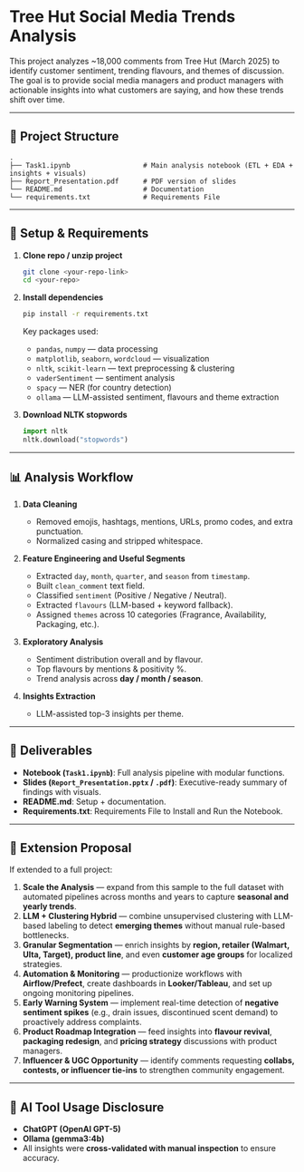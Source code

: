 # Tree Hut Social Media Trends Analysis


This project analyzes ~18,000 comments from Tree Hut (March 2025) to identify customer sentiment, trending flavours, and themes of discussion.  
The goal is to provide social media managers and product managers with actionable insights into what customers are saying, and how these trends shift over time.


---

## 📂 Project Structure
```
.
├── Task1.ipynb                  # Main analysis notebook (ETL + EDA + insights + visuals)
├── Report_Presentation.pdf      # PDF version of slides
└── README.md                    # Documentation
└── requirements.txt             # Requirements File
```

---

## 🚀 Setup & Requirements

1. **Clone repo / unzip project**
   ```bash
   git clone <your-repo-link>
   cd <your-repo>
   ```

2. **Install dependencies**
   ```bash
   pip install -r requirements.txt
   ```

   Key packages used:
   - `pandas`, `numpy` — data processing
   - `matplotlib`, `seaborn`, `wordcloud` — visualization
   - `nltk`, `scikit-learn` — text preprocessing & clustering
   - `vaderSentiment` — sentiment analysis
   - `spacy` — NER (for country detection)
   - `ollama` — LLM-assisted sentiment, flavours and theme extraction

3. **Download NLTK stopwords**
   ```python
   import nltk
   nltk.download("stopwords")
   ```

---

## 📊 Analysis Workflow

1. **Data Cleaning**
   - Removed emojis, hashtags, mentions, URLs, promo codes, and extra punctuation.
   - Normalized casing and stripped whitespace.

2. **Feature Engineering and Useful Segments**
   - Extracted `day`, `month`, `quarter`, and `season` from `timestamp`.
   - Built `clean_comment` text field.
   - Classified `sentiment` (Positive / Negative / Neutral).
   - Extracted `flavours` (LLM-based + keyword fallback).
   - Assigned `themes` across 10 categories (Fragrance, Availability, Packaging, etc.).

3. **Exploratory Analysis**
   - Sentiment distribution overall and by flavour.
   - Top flavours by mentions & positivity %.
   - Trend analysis across **day / month / season**.
     
4. **Insights Extraction**
   - LLM-assisted top-3 insights per theme.

---

## 📑 Deliverables

- **Notebook (`Task1.ipynb`)**: Full analysis pipeline with modular functions.
- **Slides (`Report_Presentation.pptx` / `.pdf`)**: Executive-ready summary of findings with visuals.
- **README.md**: Setup + documentation.
- **Requirements.txt**: Requirements File to Install and Run the Notebook.

---

## 🔮 Extension Proposal

If extended to a full project:
1. **Scale the Analysis** — expand from this sample to the full dataset with automated pipelines across months and years to capture **seasonal and yearly trends**.  
2. **LLM + Clustering Hybrid** — combine unsupervised clustering with LLM-based labeling to detect **emerging themes** without manual rule-based bottlenecks.  
3. **Granular Segmentation** — enrich insights by **region, retailer (Walmart, Ulta, Target), product line**, and even **customer age groups** for localized strategies.  
4. **Automation & Monitoring** — productionize workflows with **Airflow/Prefect**, create dashboards in **Looker/Tableau**, and set up ongoing monitoring pipelines.  
5. **Early Warning System** — implement real-time detection of **negative sentiment spikes** (e.g., drain issues, discontinued scent demand) to proactively address complaints.  
6. **Product Roadmap Integration** — feed insights into **flavour revival**, **packaging redesign**, and **pricing strategy** discussions with product managers.  
7. **Influencer & UGC Opportunity** — identify comments requesting **collabs, contests, or influencer tie-ins** to strengthen community engagement.  

---

## 🤖 AI Tool Usage Disclosure
- **ChatGPT (OpenAI GPT-5)** 
- **Ollama (gemma3:4b)**
- All insights were **cross-validated with manual inspection** to ensure accuracy.
